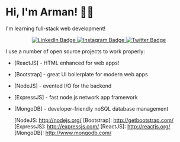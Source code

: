 # Hi, I'm Arman! 👋🏻

I'm learning full-stack web development!

<div id="badges" align="center">
  <a href="https://www.linkedin.com/in/venska-arman-nur-rosyidin-313903b6/">
    <img src="https://img.shields.io/badge/LinkedIn-blue?style=for-the-badge&logo=linkedin&logoColor=white" alt="LinkedIn Badge"/>
  </a>
  <a href="https://www.instagram.com/">
    <img src="https://img.shields.io/badge/Instagram-E4405F?style=for-the-badge&logo=instagram&logoColor=white" alt="Instagram Badge"/>
  </a>
  <a href="https://twitter.com/">
    <img src="https://img.shields.io/badge/Twitter-blue?style=for-the-badge&logo=twitter&logoColor=white" alt="Twitter Badge"/>
  </a>
</div>

I use a number of open source projects to work properly:


- [ReactJS] - HTML enhanced for web apps!
- [Bootstrap] - great UI boilerplate for modern web apps
- [NodeJS] - evented I/O for the backend
- [ExpressJS] - fast node.js network app framework
- [MongoDB] - developer-friendly noSQL database management


   [NodeJS: <http://nodejs.org/>
   [Bootstrap]: <http://getbootstrap.com/>
   [ExpressJS]: <http://expressjs.com/>
   [ReactJS]: <http://reactjs.org/>
   [MongoDB]: <http://www.mongodb.com/>
